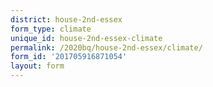 ```yaml
---
district: house-2nd-essex
form_type: climate
unique_id: house-2nd-essex-climate
permalink: /2020bq/house-2nd-essex/climate/
form_id: '201705916871054'
layout: form
---
```

